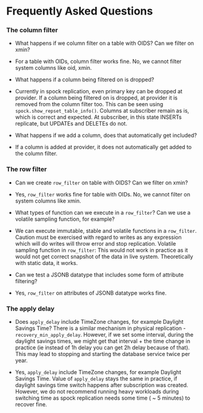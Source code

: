 # Frequently Asked Questions

### The column filter

* What happens if we column filter on a table with OIDS? Can we filter on xmin?
 - For a table with OIDs, column filter works fine. No, we cannot filter system columns
like oid, xmin.

* What happens if a column being filtered on is dropped?
 - Currently in spock replication, even primary key can be dropped at provider.
If a column being filtered on is dropped, at provider it is removed from the column
filter too. This can be seen using `spock.show_repset_table_info()`.
 Columns at subscriber remain as is, which is correct and expected. At subscriber,
in this state INSERTs replicate, but UPDATEs and DELETEs do not.

* What happens if we add a column, does that automatically get included?
 - If a column is added at provider, it does not automatically get added to the column filter.

### The row filter

* Can we create `row_filter` on table with OIDS? Can we filter on xmin?
 - Yes, `row_filter` works fine for table with OIDs. No, we cannot filter on system columns like xmin.

* What types of function can we execute in a `row_filter`? Can we use a volatile sampling
function, for example?
 - We can execute immutable, stable and volatile functions in a `row_filter`. Caution must
be exercised with regard to writes as any expression which will do writes will throw error and stop replication.
   Volatile sampling function in `row_filter`: This would not work in practice as it would
not get correct snapshot of the data in live system. Theoretically with static data, it works.

* Can we test a JSONB datatype that includes some form of attribute filtering?
 - Yes, `row_filter` on attributes of JSONB datatype works fine.

### The apply delay

* Does `apply_delay` include TimeZone changes, for example Daylight Savings Time? There is a
similar mechanism in physical replication - `recovery_min_apply_delay`. However, if we set some
interval, during the daylight savings times, we might get that interval + the time change in
practice (ie instead of 1h delay you can get 2h delay because of that). This may lead to
stopping and starting the database service twice per year.
 - Yes, `apply_delay` include TimeZone changes, for example Daylight Savings Time. Value of
`apply_delay` stays the same in practice, if daylight savings time switch happens after
subscription was created.
However, we do not recommend running heavy workloads during switching time as spock
replication needs some time ( ~ 5 minutes) to recover fine.

